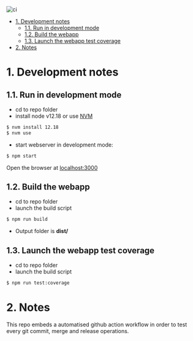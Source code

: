 ![ci](https://github.com/lanceschi/todo/workflows/ci/badge.svg)

<!-- TOC -->

- [1. Development notes](#1-development-notes)
  - [1.1. Run in development mode](#11-run-in-development-mode)
  - [1.2. Build the webapp](#12-build-the-webapp)
  - [1.3. Launch the webapp test coverage](#13-launch-the-webapp-test-coverage)
- [2. Notes](#2-notes)

<!-- /TOC -->

# 1. Development notes

## 1.1. Run in development mode

- cd to repo folder
- install node v12.18 or use [NVM][1]

```bash
$ nvm install 12.18
$ nvm use
```

- start webserver in development mode:

```bash
$ npm start
```

Open the browser at [localhost:3000](http://localhost:3000)

## 1.2. Build the webapp

- cd to repo folder
- launch the build script

```bash
$ npm run build
```

- Output folder is **dist/**

## 1.3. Launch the webapp test coverage

- cd to repo folder
- launch the build script

```bash
$ npm run test:coverage
```

# 2. Notes

This repo embeds a automatised github action workflow in order to test every git commit, merge and release operations.

[1]: https://github.com/nvm-sh/nvm
